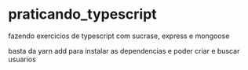 # praticando_typescript
fazendo exercicios de typescript com sucrase, express e mongoose

basta da yarn add para instalar as dependencias e poder criar e buscar usuarios

